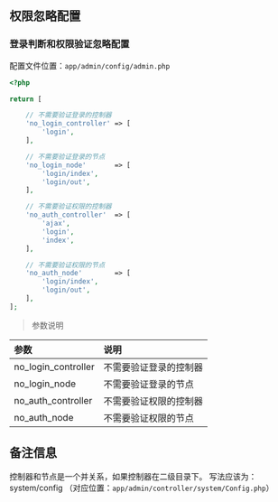 ## 权限忽略配置

### 登录判断和权限验证忽略配置

配置文件位置：`app/admin/config/admin.php`

```php
<?php

return [

    // 不需要验证登录的控制器
    'no_login_controller' => [
        'login',
    ],

    // 不需要验证登录的节点
    'no_login_node'       => [
        'login/index',
        'login/out',
    ],

    // 不需要验证权限的控制器
    'no_auth_controller'  => [
        'ajax',
        'login',
        'index',
    ],

    // 不需要验证权限的节点
    'no_auth_node'        => [
        'login/index',
        'login/out',
    ],
];
```

> 参数说明

| 参数                | 说明                   |
| :------------------ | :--------------------- |
| no_login_controller | 不需要验证登录的控制器 |
| no_login_node       | 不需要验证登录的节点   |
| no_auth_controller  | 不需要验证权限的控制器 |
| no_auth_node        | 不需要验证权限的节点   |

## 备注信息

控制器和节点是一个并关系，如果控制器在二级目录下。 写法应该为：system/config （对应位置：`app/admin/controller/system/Config.php`）
